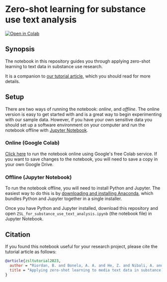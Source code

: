 # Zero-shot learning for substance use text analysis

[![Open in Colab](https://colab.research.google.com/assets/colab-badge.svg)](https://colab.research.google.com/github/ltu-capr/zsl-text-tutorial/blob/master/ZSL_for_substance_use_text_analysis.ipynb)


## Synopsis

The notebook in this repository
guides you through applying zero-shot learning
to text data in substance use research.

It is a companion to
[our tutorial article](#citation),
which you should read for more details.


## Setup

There are two ways of running the notebook:
_online_, and _offline_.
The online version is easy to get started with
and is a great way to begin experimenting with our sample data.
However, if you have your own sensitive data
you should set up a software environment on your computer
and run the notebook offline
with [Jupyter Notebook](https://jupyter.org/).

### Online (Google Colab)

[Click here](https://colab.research.google.com/github/ltu-capr/zsl-text-tutorial/blob/master/ZSL_for_substance_use_text_analysis.ipynb)
to run the notebook online
using Google's free Colab service.
If you want to save changes to the notebook,
you will need to save a copy
in your own Google Drive.

### Offline (Jupyter Notebook)

To run the notebook offline,
you will need to install Python and Jupyter.
The easiest way to do this
is by [downloading and installing Anaconda](https://www.anaconda.com/download),
which bundles Python and Jupyter together
in a single installer.

Once you have Python and Jupyter installed,
download this repository
and open `ZSL_for_substance_use_text_analysis.ipynb`
(the notebook file)
in Jupyter Notebook.


## Citation

If you found this notebook useful for your research project,
please cite the tutorial article as follows:

```bibtex
@article{zsltutorial2023,
  author = "Riordan, B. and Bonela, A. A. and He, Z. and Nibali, A. and Anderson-Luxford, D. and Kuntsche, E.",
  title = "Applying zero-shot learning to media text data in substance use research: an overview and tutorial",
}
```
